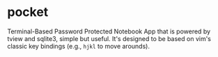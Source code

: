 # pocket

Terminal-Based Password Protected Notebook App that is powered by tview and sqlite3, simple but useful. It's designed to be based on vim's classic key bindings (e.g., `hjkl` to move arounds).
